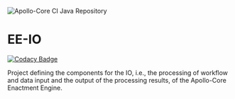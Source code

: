 ![Apollo-Core CI Java Repository](https://github.com/Apollo-Core/EE-IO/workflows/Apollo-Core%20CI%20Java%20Repository/badge.svg)

# EE-IO

[![Codacy Badge](https://api.codacy.com/project/badge/Grade/f67b612a45ef4b228092b8b2ef5932b6)](https://app.codacy.com/gh/Apollo-Core/EE-IO?utm_source=github.com&utm_medium=referral&utm_content=Apollo-Core/EE-IO&utm_campaign=Badge_Grade_Settings)

Project defining the components for the IO, i.e., the processing of workflow and data input and the output of the processing results, of the Apollo-Core Enactment Engine.
